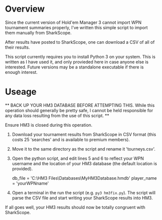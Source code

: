 # Overview

Since the current version of Hold'em Manager 3 cannot import WPN tournament summaries properly, I've written
this simple script to import them manually from SharkScope.

After results have posted to SharkScope, one can download a CSV of all of their results.

This script currently requires you to install Python 3 on your system. This is written as I have used it, and only provieded here in case anyone else is interested. Future versions may be a standalone executable if
there is enough interest.

# Useage

** BACK UP YOUR HM3 DATABASE BEFORE ATTEMPTING THIS. While this operation should generally be pretty safe, I cannot be
held responsible for any data loss resulting from the use of this script. **

Ensure HM3 is closed during this operation.

1. Download your tournament results from SharkScope in CSV format (this costs 25 'searches' and is available to premium members).

2. Move it to the same directory as the script and rename it 'tourneys.csv'.

3. Open the python script, and edit lines 5 and 6 to reflect your WPN username and the location of your HM3 database (the default location is provided).

    db_file = 'C:\HM3 Files\Databases\MyHM3Database.hmdb'
    player_name = 'yourWPNname'

4. Open a terminal in the run the script (e.g. ```py3 hm3fix.py```). The script will parse the CSV file and start writing your SharkScope results into HM3.

If all goes well, your HM3 results should now be totally congruent with SharkScope.
